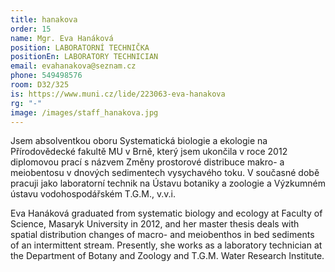 ```yaml
---
title: hanakova
order: 15
name: Mgr. Eva Hanáková
position: LABORATORNÍ TECHNIČKA
positionEn: LABORATORY TECHNICIAN
email: evahanakova@seznam.cz
phone: 549498576
room: D32/325
is: https://www.muni.cz/lide/223063-eva-hanakova
rg: "-"
image: /images/staff_hanakova.jpg
---
```

<div class="cz">

Jsem absolventkou oboru Systematická biologie a ekologie na Přírodovědecké fakultě MU v Brně,
 který jsem ukončila v roce 2012 diplomovou prací s názvem Změny prostorové distribuce makro- a
 meiobentosu v dnových sedimentech vysychavého toku. V současné době pracuji jako laboratorní
 technik na Ústavu botaniky a zoologie a Výzkumném ústavu vodohospodářském T.G.M., v.v.i.

</div>

<div class="en">

Eva Hanáková graduated from systematic biology and ecology at Faculty of Science, Masaryk University in 2012, and her master thesis deals with spatial distribution changes of macro- and meiobenthos in bed sediments of an intermittent stream. Presently, she works as a laboratory technician at the Department of Botany and Zoology and T.G.M. Water Research Institute.

</div>